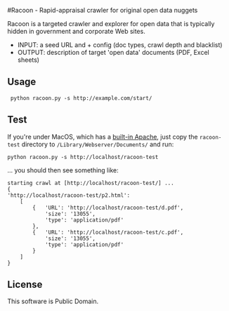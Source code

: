 #Racoon - Rapid-appraisal crawler for original open data nuggets

Racoon is a targeted crawler and explorer for open data that is typically hidden in government and corporate Web sites. 

* INPUT: a seed URL and + config (doc types, crawl depth and blacklist)
* OUTPUT: description of target 'open data' documents (PDF, Excel sheets)

## Usage

	 python racoon.py -s http://example.com/start/

## Test

If you're under MacOS, which has a [built-in Apache](http://macdevcenter.com/pub/a/mac/2001/12/07/apache.html "Apache Web-Serving with Mac OS X: Part 1 - O'Reilly Media"), just copy the `racoon-test` directory to `/Library/Webserver/Documents/` and run:

	python racoon.py -s http://localhost/racoon-test

... you should then see something like:

	starting crawl at [http://localhost/racoon-test/] ...
	{
	'http://localhost/racoon-test/p2.html':
		[	
			{	'URL': 'http://localhost/racoon-test/d.pdf',
				'size': '13055',
				'type': 'application/pdf'
			},
			{	'URL': 'http://localhost/racoon-test/c.pdf',
				'size': '13055',
				'type': 'application/pdf'
			}
		]
	}

## License

This software is Public Domain.
